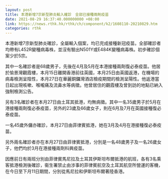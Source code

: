 ```yaml
---
layout: post
title: 本港新增7宗新型肺炎輸入確診　全部已接種兩劑疫苗
date: 2021-08-29 16:37:40.000000000 +08:00
link: https://news.rthk.hk/rthk/ch/component/k2/1608110-20210829.htm
categories: rthk
---
```


本港新增7宗新型肺炎確診，全屬輸入個案，均已完成接種新冠疫苗。全部確診者均帶有L452R變種病毒株，並沒有驗出N501Y或E484K變種病毒株。初步確診個案少於5宗。

其中一名確診者是68歲男子，先後在4月及5月在本港接種兩劑復必泰疫苗。他居於愉景灣觀霞樓，本月15日離開香港前往英國，本月25日由英國返港，在機場的病毒檢測呈陰性，本月27日在華麗銅鑼灣酒店檢疫期間的檢測呈陽性。他返港當日起出現咳嗽、喉嚨痛及流鼻水等病徵。他曾居住的觀霞樓及曾到訪的地點已納入強制檢測公告。

另有3名確診者在本月27日由土耳其抵港，均無病徵。其中一名35歲男子於5月在港接種兩劑復必泰疫苗，另外的23歲及66歲女子，則在6月及7月在英國接種復必泰疫苗。

一名45歲外傭亦確診，本月27日由菲律賓抵港，她在3月及4月在港接種復必泰疫苗。

另外兩名確診者亦在本月27日由菲律賓抵港，分別是一名48歲男子及一名26歲女子，他們均於3月在港接種兩劑科興疫苗。

因應前日有兩班分別由菲律賓馬尼拉及土耳其伊斯坦布爾抵港的航班，各有3名乘客抵港檢測後確診，衞生署禁止由涉事的菲律賓航空及土耳其航空所營運的客機，在今日至下月11日期間，分別從馬尼拉和伊斯坦布爾著陸香港。
